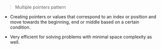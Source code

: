 > Multiple pointers pattern 

- Creating pointers or values that correspond to an index or position and move towards the beginning, end or middle based on a certain condition.

- Very efficient for solving problems with minimal space complexity as well.

